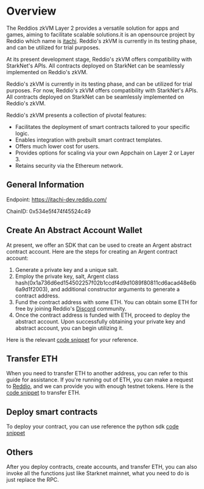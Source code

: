 # Overview

The Reddios zkVM Layer 2 provides a versatile solution for apps and games, aiming to facilitate scalable solutions.it is an opensource project by Reddio which name is [itachi](https://github.com/reddio-com/itachi). Reddio's zkVM is currently in its testing phase, and can be utilized for trial purposes.

At its present development stage, Reddio's zkVM offers compatibility with StarkNet's APIs. All contracts deployed on StarkNet can be seamlessly implemented on Reddio's zkVM.

Reddio's zkVM is currently in its testing phase, and can be utilized for trial purposes. For now, Reddio's zkVM offers compatibility with StarkNet's APIs. All contracts deployed on StarkNet can be seamlessly implemented on Reddio's zkVM.

Reddio's zkVM presents a collection of pivotal features:
- Facilitates the deployment of smart contracts tailored to your specific logic.
- Enables integration with prebuilt smart contract templates.
- Offers much lower cost for users.
- Provides options for scaling via your own Appchain on Layer 2 or Layer 3.
- Retains security via the Ethereum network.

## General Information

Endpoint: https://itachi-dev.reddio.com/

ChainID: 0x534e5f474f45524c49


## Create An Abstract Account Wallet

At present, we offer an SDK that can be used to create an Argent abstract contract account. Here are the steps for creating an Argent contract account:

1. Generate a private key and a unique salt.
2. Employ the private key, salt, Argent class hash(0x1a736d6ed154502257f02b1ccdf4d9d1089f80811cd6acad48e6b6a9d1f2003), and additional constructor arguments to generate a contract address.
3. Fund the contract address with some ETH. You can obtain some ETH for free by joining Reddio's [Discord](https://discord.com/invite/SjNAJ4qkK3) community.
4. Once the contract address is funded with ETH, proceed to deploy the abstract account.
Upon successfully obtaining your private key and abstract account, you can begin utilizing it.

Here is the relevant [code snippet](https://github.com/reddio-com/itachi-testing/blob/master/python/functions.py#L168) for your reference.

## Transfer ETH

When you need to transfer ETH to another address, you can refer to this guide for assistance. If you're running out of ETH, you can make a request to [Reddio](https://discord.com/invite/SjNAJ4qkK3), and we can provide you with enough testnet tokens. Here is the [code snippet](https://github.com/reddio-com/itachi-testing/blob/master/python/functions.py#L81) to transfer ETH.

## Deploy smart contracts

To deploy your contract, you can use reference the python sdk [code snippet](https://github.com/reddio-com/itachi-testing/blob/master/python/functions.py#L231)

## Others

After you deploy contracts, create accounts, and transfer ETH, you can also invoke all the functions just like Starknet mainnet, what you need to do is just replace the RPC.
